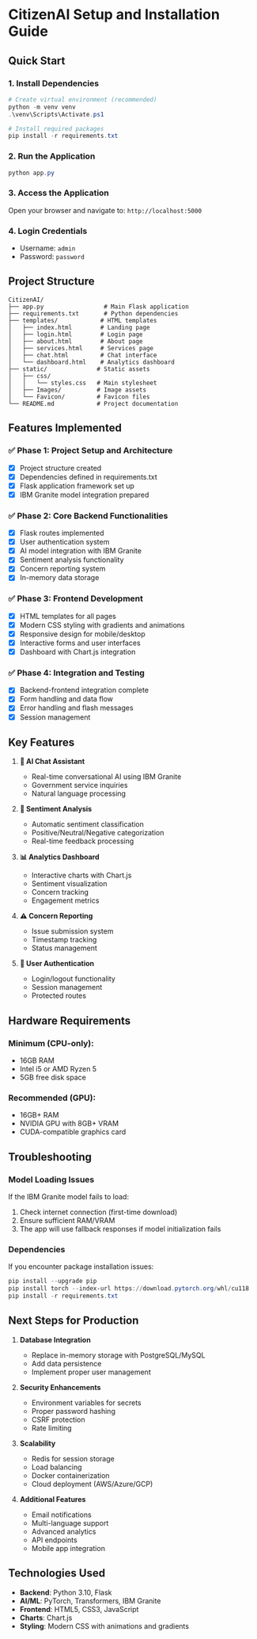 # CitizenAI Setup and Installation Guide

## Quick Start

### 1. Install Dependencies
```powershell
# Create virtual environment (recommended)
python -m venv venv
.\venv\Scripts\Activate.ps1

# Install required packages
pip install -r requirements.txt
```

### 2. Run the Application
```powershell
python app.py
```

### 3. Access the Application
Open your browser and navigate to: `http://localhost:5000`

### 4. Login Credentials
- Username: `admin`
- Password: `password`

## Project Structure
```
CitizenAI/
├── app.py                 # Main Flask application
├── requirements.txt       # Python dependencies
├── templates/            # HTML templates
│   ├── index.html        # Landing page
│   ├── login.html        # Login page
│   ├── about.html        # About page
│   ├── services.html     # Services page
│   ├── chat.html         # Chat interface
│   └── dashboard.html    # Analytics dashboard
├── static/              # Static assets
│   ├── css/
│   │   └── styles.css   # Main stylesheet
│   ├── Images/          # Image assets
│   └── Favicon/         # Favicon files
└── README.md            # Project documentation
```

## Features Implemented

### ✅ Phase 1: Project Setup and Architecture
- [x] Project structure created
- [x] Dependencies defined in requirements.txt
- [x] Flask application framework set up
- [x] IBM Granite model integration prepared

### ✅ Phase 2: Core Backend Functionalities
- [x] Flask routes implemented
- [x] User authentication system
- [x] AI model integration with IBM Granite
- [x] Sentiment analysis functionality
- [x] Concern reporting system
- [x] In-memory data storage

### ✅ Phase 3: Frontend Development
- [x] HTML templates for all pages
- [x] Modern CSS styling with gradients and animations
- [x] Responsive design for mobile/desktop
- [x] Interactive forms and user interfaces
- [x] Dashboard with Chart.js integration

### ✅ Phase 4: Integration and Testing
- [x] Backend-frontend integration complete
- [x] Form handling and data flow
- [x] Error handling and flash messages
- [x] Session management

## Key Features

1. **🤖 AI Chat Assistant**
   - Real-time conversational AI using IBM Granite
   - Government service inquiries
   - Natural language processing

2. **🧠 Sentiment Analysis**
   - Automatic sentiment classification
   - Positive/Neutral/Negative categorization
   - Real-time feedback processing

3. **📊 Analytics Dashboard**
   - Interactive charts with Chart.js
   - Sentiment visualization
   - Concern tracking
   - Engagement metrics

4. **⚠️ Concern Reporting**
   - Issue submission system
   - Timestamp tracking
   - Status management

5. **🔐 User Authentication**
   - Login/logout functionality
   - Session management
   - Protected routes

## Hardware Requirements

### Minimum (CPU-only):
- 16GB RAM
- Intel i5 or AMD Ryzen 5
- 5GB free disk space

### Recommended (GPU):
- 16GB+ RAM
- NVIDIA GPU with 8GB+ VRAM
- CUDA-compatible graphics card

## Troubleshooting

### Model Loading Issues
If the IBM Granite model fails to load:
1. Check internet connection (first-time download)
2. Ensure sufficient RAM/VRAM
3. The app will use fallback responses if model initialization fails

### Dependencies
If you encounter package installation issues:
```powershell
pip install --upgrade pip
pip install torch --index-url https://download.pytorch.org/whl/cu118
pip install -r requirements.txt
```

## Next Steps for Production

1. **Database Integration**
   - Replace in-memory storage with PostgreSQL/MySQL
   - Add data persistence
   - Implement proper user management

2. **Security Enhancements**
   - Environment variables for secrets
   - Proper password hashing
   - CSRF protection
   - Rate limiting

3. **Scalability**
   - Redis for session storage
   - Load balancing
   - Docker containerization
   - Cloud deployment (AWS/Azure/GCP)

4. **Additional Features**
   - Email notifications
   - Multi-language support
   - Advanced analytics
   - API endpoints
   - Mobile app integration

## Technologies Used

- **Backend**: Python 3.10, Flask
- **AI/ML**: PyTorch, Transformers, IBM Granite
- **Frontend**: HTML5, CSS3, JavaScript
- **Charts**: Chart.js
- **Styling**: Modern CSS with animations and gradients
